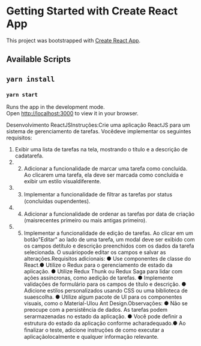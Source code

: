 # Getting Started with Create React App

This project was bootstrapped with [Create React App](https://github.com/facebook/create-react-app).

## Available Scripts

## `yarn install`

### `yarn start`

Runs the app in the development mode.\
Open [http://localhost:3000](http://localhost:3000) to view it in your browser.


Desenvolvimento ReactJSInstruções:Crie uma aplicação ReactJS para um sistema de gerenciamento de tarefas. Vocêdeve implementar os seguintes requisitos:
1. Exibir uma lista de tarefas na tela, mostrando o título e a descrição de cadatarefa.
2. 2. Adicionar a funcionalidade de marcar uma tarefa como concluída. Ao clicarem uma tarefa, ela deve ser marcada como concluída e exibir um estilo visualdiferente.
3. 3. Implementar a funcionalidade de ﬁltrar as tarefas por status (concluídas oupendentes).
4. 4. Adicionar a funcionalidade de ordenar as tarefas por data de criação (maisrecentes primeiro ou mais antigas primeiro).
5. 5. Implementar a funcionalidade de edição de tarefas. Ao clicar em um botão"Editar" ao lado de uma tarefa, um modal deve ser exibido com os campos detítulo e descrição preenchidos com os dados da tarefa selecionada.
O usuáriopode editar os campos e salvar as alterações.Requisitos adicionais:
● Use componentes de classe do React.● Utilize o Redux para o gerenciamento de estado da aplicação.
● Utilize Redux Thunk ou Redux Saga para lidar com ações assíncronas, como aedição de tarefas.
● Implemente validações de formulário para os campos de título e descrição.
● Adicione estilos personalizados usando CSS ou uma biblioteca de suaescolha.
● Utilize algum pacote de UI para os componentes visuais, como o Material-UIou Ant Design.Observações:
● Não se preocupe com a persistência de dados. As tarefas podem serarmazenadas no estado da aplicação.
● Você pode deﬁnir a estrutura do estado da aplicação conforme acharadequado.● Ao ﬁnalizar o teste, adicione instruções de como executar a aplicaçãolocalmente e qualquer informação relevante.
